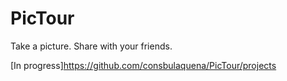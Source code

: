 # PicTour

Take a picture. Share with your friends. 

[In progress]https://github.com/consbulaquena/PicTour/projects

